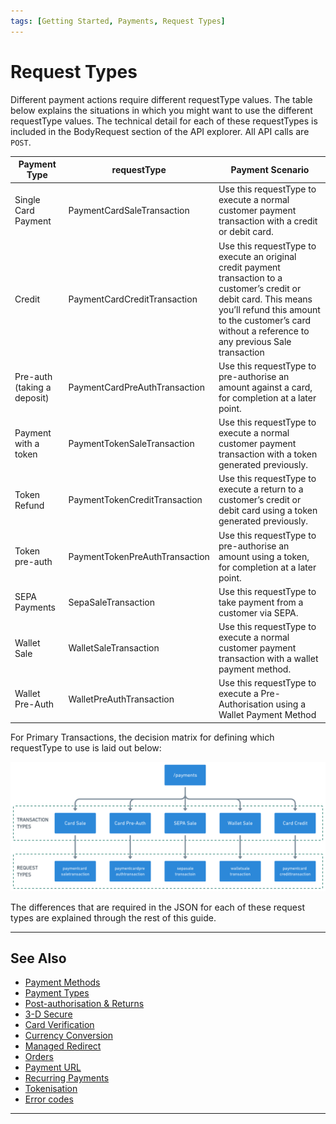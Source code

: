 ```yaml
---
tags: [Getting Started, Payments, Request Types]
---
```


# Request Types

Different payment actions require different requestType values. The table below explains the situations in which you might want to use the different requestType values. The technical detail for each of these requestTypes is included in the BodyRequest section of the API explorer. All API calls are ```POST```.

|Payment Type|	requestType|	Payment Scenario|
| ----------| ------------ | ---------------- |
|Single Card Payment|	PaymentCardSaleTransaction	|Use this requestType to execute a normal customer payment transaction with a credit or debit card.|
|Credit|	PaymentCardCreditTransaction	  |Use this requestType to execute an original credit payment transaction to a customer’s credit or debit card. This means you’ll refund this amount to the customer’s card without a reference to any previous Sale transaction|
|Pre-auth (taking a deposit)	|PaymentCardPreAuthTransaction|	Use this requestType to pre-authorise an amount against a card, for completion at a later point.|
|Payment with a token	|PaymentTokenSaleTransaction|	Use this requestType to execute a normal customer payment transaction with a token generated previously.|
|Token Refund	|PaymentTokenCreditTransaction|	Use this requestType to execute a return to a customer’s credit or debit card using a token generated previously.|
|Token pre-auth	|PaymentTokenPreAuthTransaction	|Use this requestType to pre-authorise an amount using a token, for completion at a later point.|
|SEPA Payments	|SepaSaleTransaction	|Use this requestType to take payment from a customer via SEPA.|
|Wallet Sale	|WalletSaleTransaction|	Use this requestType to execute a normal customer payment transaction with a wallet payment method.|
|Wallet Pre-Auth	|WalletPreAuthTransaction	|Use this requestType to execute a Pre-Authorisation using a Wallet Payment Method|

For Primary Transactions, the decision matrix for defining which requestType to use is laid out below:

![Request Type Decision Matrix!](/assets/images/3-1-decision-matrix.png "Request Type Decision Matrix")

The differences that are required in the JSON for each of these request types are explained through the rest of this guide.

---

## See Also

- [Payment Methods](?path=docs/3-2-payment-methods.md)
- [Payment Types](?path=docs/3-3-payment-types.md)
- [Post-authorisation & Returns](?path=docs/3-4-post-auth.md)
- [3-D Secure](?path=docs/3-5-3d-secure.md)
- [Card Verification](?path=docs/3-6-card-verification.md)
- [Currency Conversion](?path=docs/3-7-currency-conversion.md)
- [Managed Redirect](?path=docs/3-8-managed-redirect.md)
- [Orders](?path=docs/3-9-orders.md)
- [Payment URL](?path=docs/3-10-payment-url.md)
- [Recurring Payments](?path=docs/3-11-recurring-payments.md)
- [Tokenisation](?path=docs/3-12-tokenisation.md)
- [Error codes](?path=docs/3-13-error-codes.md)

---
